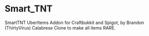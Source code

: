 # Smart_TNT
SmartTNT UberItems Addon for Craftbukkit and Spigot, by Brandon (ThirtyVirus) Calabrese
Clone to make all items RARE.
